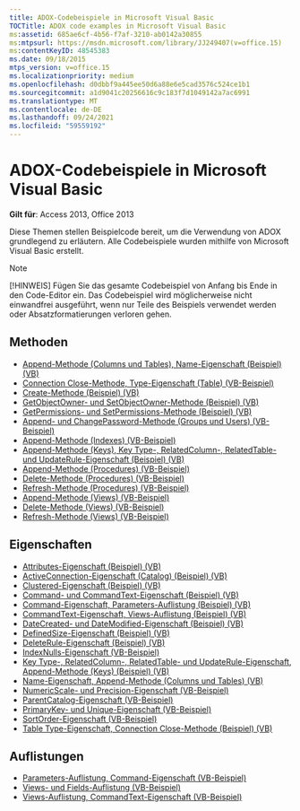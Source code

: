 ```yaml
---
title: ADOX-Codebeispiele in Microsoft Visual Basic
TOCTitle: ADOX code examples in Microsoft Visual Basic
ms:assetid: 685ae6cf-4b56-f7af-3210-ab0142a30855
ms:mtpsurl: https://msdn.microsoft.com/library/JJ249407(v=office.15)
ms:contentKeyID: 48545383
ms.date: 09/18/2015
mtps_version: v=office.15
ms.localizationpriority: medium
ms.openlocfilehash: d0dbbf9a445ee50d6a88e6e5cad3576c524ce1b1
ms.sourcegitcommit: a1d9041c20256616c9c183f7d1049142a7ac6991
ms.translationtype: MT
ms.contentlocale: de-DE
ms.lasthandoff: 09/24/2021
ms.locfileid: "59559192"
---
```

# <a name="adox-code-examples-in-microsoft-visual-basic"></a>ADOX-Codebeispiele in Microsoft Visual Basic

**Gilt für**: Access 2013, Office 2013

Diese Themen stellen Beispielcode bereit, um die Verwendung von ADOX grundlegend zu erläutern. Alle Codebeispiele wurden mithilfe von Microsoft Visual Basic erstellt.

> [!NOTE]
> [!HINWEIS] Fügen Sie das gesamte Codebeispiel von Anfang bis Ende in den Code-Editor ein. Das Codebeispiel wird möglicherweise nicht einwandfrei ausgeführt, wenn nur Teile des Beispiels verwendet werden oder Absatzformatierungen verloren gehen.

## <a name="methods"></a>Methoden

- [Append-Methode (Columns und Tables), Name-Eigenschaft (Beispiel) (VB)](columns-and-tables-append-methods-name-property-example-vb.md)
- [Connection Close-Methode, Type-Eigenschaft (Table) (VB-Beispiel)](connection-close-method-table-type-property-example-vb.md)
- [Create-Methode (Beispiel) (VB)](create-method-example-vb.md)
- [GetObjectOwner- und SetObjectOwner-Methode (Beispiel) (VB)](getobjectowner-and-setobjectowner-methods-example-vb.md)
- [GetPermissions- und SetPermissions-Methode (Beispiel) (VB)](getpermissions-and-setpermissions-methods-example-vb.md)
- [Append- und ChangePassword-Methode (Groups und Users) (VB-Beispiel)](groups-and-users-append-changepassword-methods-example-vb.md)
- [Append-Methode (Indexes) (VB-Beispiel)](indexes-append-method-example-vb.md)
- [Append-Methode (Keys), Key Type-, RelatedColumn-, RelatedTable- und UpdateRule-Eigenschaft (Beispiel) (VB)](keys-append-method-key-type-relatedcolumn-relatedtable-and-updaterule-properties-example-vb.md)
- [Append-Methode (Procedures) (VB-Beispiel)](procedures-append-method-example-vb.md)
- [Delete-Methode (Procedures) (VB-Beispiel)](procedures-delete-method-example-vb.md)
- [Refresh-Methode (Procedures) (VB-Beispiel)](procedures-refresh-method-example-vb.md)
- [Append-Methode (Views) (VB-Beispiel)](views-append-method-example-vb.md)
- [Delete-Methode (Views) (VB-Beispiel)](views-delete-method-example-vb.md)
- [Refresh-Methode (Views) (VB-Beispiel)](views-refresh-method-example-vb.md)

## <a name="properties"></a>Eigenschaften

- [Attributes-Eigenschaft (Beispiel) (VB)](attributes-property-example-vb.md)
- [ActiveConnection-Eigenschaft (Catalog) (Beispiel) (VB)](catalog-activeconnection-property-example-vb.md)
- [Clustered-Eigenschaft (Beispiel) (VB)](clustered-property-example-vb.md)
- [Command- und CommandText-Eigenschaft (Beispiel) (VB)](command-and-commandtext-properties-example-vb.md)
- [Command-Eigenschaft, Parameters-Auflistung (Beispiel) (VB)](parameters-collection-command-property-example-vb.md)
- [CommandText-Eigenschaft, Views-Auflistung (Beispiel) (VB)](views-collection-commandtext-property-example-vb.md)
- [DateCreated- und DateModified-Eigenschaft (Beispiel) (VB)](datecreated-and-datemodified-properties-example-vb.md)
- [DefinedSize-Eigenschaft (Beispiel) (VB)](definedsize-property-example-vb.md)
- [DeleteRule-Eigenschaft (Beispiel) (VB)](deleterule-property-example-vb.md)
- [IndexNulls-Eigenschaft (VB-Beispiel)](indexnulls-property-example-vb.md)
- [Key Type-, RelatedColumn-, RelatedTable- und UpdateRule-Eigenschaft, Append-Methode (Keys) (Beispiel) (VB)](keys-append-method-key-type-relatedcolumn-relatedtable-and-updaterule-properties-example-vb.md)
- [Name-Eigenschaft, Append-Methode (Columns und Tables) (VB)](columns-and-tables-append-methods-name-property-example-vb.md)
- [NumericScale- und Precision-Eigenschaft (VB-Beispiel)](numericscale-and-precision-properties-example-vb.md)
- [ParentCatalog-Eigenschaft (VB-Beispiel)](parentcatalog-property-example-vb.md)
- [PrimaryKey- und Unique-Eigenschaft (VB-Beispiel)](primarykey-and-unique-properties-example-vb.md)
- [SortOrder-Eigenschaft (VB-Beispiel)](sortorder-property-example-vb.md)
- [Table Type-Eigenschaft, Connection Close-Methode (Beispiel) (VB)](connection-close-method-table-type-property-example-vb.md)

## <a name="collections"></a>Auflistungen

- [Parameters-Auflistung, Command-Eigenschaft (VB-Beispiel)](parameters-collection-command-property-example-vb.md)
- [Views- und Fields-Auflistung (VB-Beispiel)](views-and-fields-collections-example-vb.md)
- [Views-Auflistung, CommandText-Eigenschaft (VB-Beispiel)](views-collection-commandtext-property-example-vb.md)

